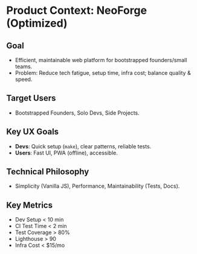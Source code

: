 # Product Context: NeoForge (Optimized)

## Goal
- Efficient, maintainable web platform for bootstrapped founders/small teams.
- Problem: Reduce tech fatigue, setup time, infra cost; balance quality & speed.

## Target Users
- Bootstrapped Founders, Solo Devs, Side Projects.

## Key UX Goals
- **Devs**: Quick setup (`make`), clear patterns, reliable tests.
- **Users**: Fast UI, PWA (offline), accessible.

## Technical Philosophy
- Simplicity (Vanilla JS), Performance, Maintainability (Tests, Docs).

## Key Metrics
- Dev Setup < 10 min
- CI Test Time < 2 min
- Test Coverage > 80%
- Lighthouse > 90
- Infra Cost < $15/mo 